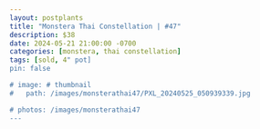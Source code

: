 ```yaml
---
layout: postplants
title: "Monstera Thai Constellation | #47"
description: $38
date: 2024-05-21 21:00:00 -0700
categories: [monstera, thai constellation]
tags: [sold, 4" pot]
pin: false

# image: # thumbnail
#   path: /images/monsterathai47/PXL_20240525_050939339.jpg

# photos: /images/monsterathai47
---
```

